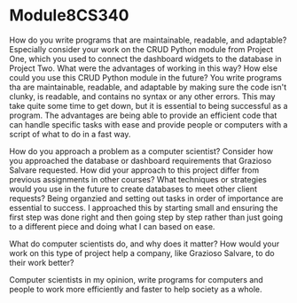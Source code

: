 # Module8CS340

How do you write programs that are maintainable, readable, and adaptable? Especially consider your work on the CRUD Python module from Project One, which you used to connect the dashboard widgets to the database in Project Two. What were the advantages of working in this way? How else could you use this CRUD Python module in the future?
You write programs tha are maintainable, readable, and adaptable by making sure the code isn't clunky, is readable, and contains no syntax or any other errors. This may take quite some time to get down, but it is essential to being successful as a program. The advantages are being able to provide an efficient code that can handle specific tasks with ease and provide people or computers with a script of what to do in a fast way. 

How do you approach a problem as a computer scientist? Consider how you approached the database or dashboard requirements that Grazioso Salvare requested. How did your approach to this project differ from previous assignments in other courses? What techniques or strategies would you use in the future to create databases to meet other client requests?
Being organzied and setting out tasks in order of importance are essential to success. I approached this by starting small and ensuring the first step was done right and then going step by step rather than just going to a different piece and doing what I can based on ease. 

What do computer scientists do, and why does it matter? How would your work on this type of project help a company, like Grazioso Salvare, to do their work better?

Computer scientists in my opinion, write programs for computers and people to work more efficiently and faster to help society as a whole. 
